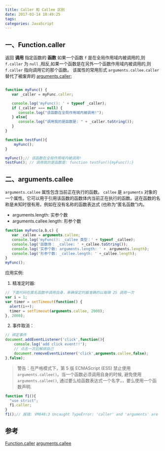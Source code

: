 ```yaml
---
title: Caller 和 Callee 区别
date: 2017-03-14 18:49:25
tags:
categories: JavaScript
---
```


## 一、Function.caller
返回 **调用** 指定函数的 **函数**
如果一个函数 `f` 是在全局作用域内被调用的,则 `f.caller` 为 `null` ,相反,如果一个函数是在另外一个函数作用域内被调用的,则 `f.caller` 指向调用它的那个函数。
该属性的常用形式 `arguments.callee.caller` 替代了被废弃的 [arguments.caller](https://developer.mozilla.org/zh-cn/JavaScript/Reference/Functions_and_function_scope/arguments/caller "zh-cn/JavaScript/Reference/Functions_and_function_scope/arguments/caller");
```js

function myFunc() {
   var _caller = myFunc.caller;

   console.log('myFunc(): ' + typeof _caller);
   if (_caller === null) {
      console.log("该函数在全局作用域内被调用!");
   } else{
      console.log("调用我的是函数是: " + _caller.toString());
   }
}

function testFun(){
	myFunc();
}

myFunc();// 该函数在全局作用域内被调用!
testFun(); // 调用我的是函数是: function testFun(){myFunc();}
```

## 二、arguments.callee
`arguments.callee` 属性包含当前正在执行的函数。
`callee` 是 `arguments` 对象的一个属性。它可以用于引用该函数的函数体内当前正在执行的函数。这在函数的名称是未知时很有用，例如在没有名称的函数表达式 (也称为“匿名函数”)内。

- arguments.length: 实参个数
- arguments.callee.length: 形参个数

```js
function myFunc(a,b,c) {
   var _callee = arguments.callee;
   console.log('myFunc(): _callee 类型：' + typeof _callee);
   console.log('函数体： _callee: ' +_callee.toString()); 
   console.log('实参个数: arguments.length: ' +　arguments.length);
   console.log('形参个数: _callee.length: ' +_callee.length);
}
myFunc();
```
应用实例:

1. 精准定时器:
```js
// 下面代码在匿名函数中调用自身，来确保定时器准确的以每隔 2S 调用一次
var i = 1;
var timer = setTimeout(function() {
  alert(i++);
  timer = setTimeout(arguments.callee, 2000);
}, 2000);
```
2. 事件取消：
```js
// 绑定事件
document.addEventListener('click',function(){
	console.log('add click event!!');
	// 点击一次后解绑自己
	document.removeEventListener('click',arguments.callee,false);
},false);
```

> 警告：在严格模式下，第 5 版 ECMAScript (ES5) 禁止使用 `arguments.callee()`。当一个函数必须调用自身的时候, 避免使用 `arguments.callee()`, 通过要么给函数表达式一个名字，，要么使用一个函数声明.

```js
function f1(){
  "use strict";
  f1.caller; 
}
f1();// 报错: VM848:3 Uncaught TypeError: 'caller' and 'arguments' are restricted function properties and cannot be accessed in this context.(…)
```



## 参考
[Function.caller](https://developer.mozilla.org/zh-CN/docs/Web/JavaScript/Reference/Global_Objects/Function/caller)
[arguments.callee](https://developer.mozilla.org/zh-CN/docs/Web/JavaScript/Reference/Functions/arguments/callee)